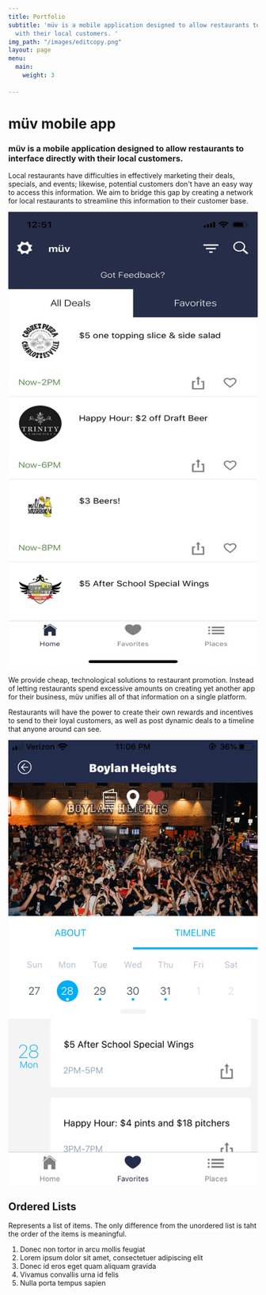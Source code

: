 ```yaml
---
title: Portfolio
subtitle: 'müv is a mobile application designed to allow restaurants to directly interface
  with their local customers. '
img_path: "/images/editcopy.png"
layout: page
menu:
  main:
    weight: 3

---
```

# müv mobile app

### **müv is a mobile application designed to allow restaurants to interface directly with their local customers.**

Local restaurants have difficulties in effectively marketing their deals, specials, and events; likewise, potential customers don't have an easy way to access this information. We aim to bridge this gap by creating a network for local restaurants to streamline this information to their customer base.

![](/images/rsz_img_3317.jpg)

We provide cheap, technological solutions to restaurant promotion. Instead of letting restaurants spend excessive amounts on creating yet another app for their business, müv unifies all of that information on a single platform. 

Restaurants will have the power to create their own rewards and incentives to send to their loyal customers, as well as post dynamic deals to a timeline that anyone around can see.

![](/images/restpage.png)

## Ordered Lists

Represents a list of items. The only difference from the unordered list is taht the order of the items is meaningful.

1. Donec non tortor in arcu mollis feugiat
2. Lorem ipsum dolor sit amet, consectetuer adipiscing elit
3. Donec id eros eget quam aliquam gravida
4. Vivamus convallis urna id felis
5. Nulla porta tempus sapien